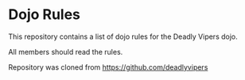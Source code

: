 Dojo Rules
==========

This repository contains a list of dojo rules for the Deadly Vipers dojo.

All members should read the rules.

Repository was cloned from https://github.com/deadlyvipers
